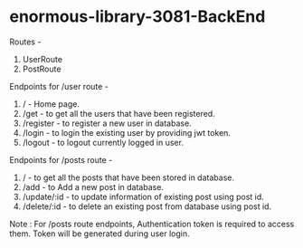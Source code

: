 # enormous-library-3081-BackEnd

Routes -
1. UserRoute
2. PostRoute

Endpoints for /user route -
1. / - Home page.
2. /get - to get all the users that have been registered.
3. /register - to register a new user in database.
4. /login - to login the existing user by providing jwt token.
5. /logout - to logout currently logged in user.

Endpoints for /posts route -
1. / - to get all the posts that have been stored in database.
2. /add - to Add a new post in database.
3. /update/:id - to update information of existing post using post id.
4. /delete/:id - to delete an existing post from database using post id.

Note : For /posts route endpoints, Authentication token is required to access them. Token will be generated during user login.
